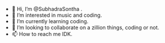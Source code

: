 - 👋 Hi, I’m @SubhadraSontha .
- 👀 I’m interested in music and coding.
- 🌱 I’m currently learning coding.
- 💞️ I’m looking to collaborate on a zillion things, coding or not.
- 📫 How to reach me IDK.

<!---
SubhadraSontha/SubhadraSontha is a ✨ special ✨ repository because its `README.md` (this file) appears on your GitHub profile.
You can click the Preview link to take a look at your changes.
--->
